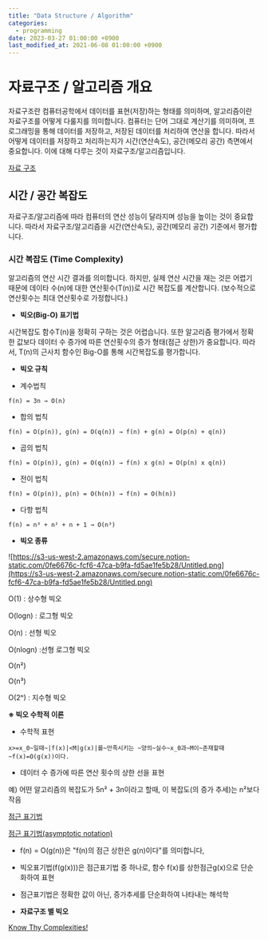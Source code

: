 ```yaml
---
title: "Data Structure / Algorithm"
categories: 
  - programming
date: 2023-03-27 01:00:00 +0900
last_modified_at: 2021-06-08 01:00:00 +0900
---
```


# 자료구조 / 알고리즘 개요
자료구조란 컴퓨터공학에서 데이터를 표현(저장)하는 형태를 의미하며, 알고리즘이란 자료구조를 어떻게 다룰지를 의미합니다. 컴퓨터는 단어 그대로 계산기를 의미하며, 프로그래밍을 통해 데이터를 저장하고, 저장된 데이터를 처리하여 연산을 합니다. 따라서 어떻게 데이터를 저장하고 처리하는지가 시간(연산속도), 공간(메모리 공간) 측면에서 중요합니다. 이에 대해 다루는 것이 자료구조/알고리즘입니다.

[자료 구조](https://ko.wikipedia.org/wiki/%EC%9E%90%EB%A3%8C_%EA%B5%AC%EC%A1%B0)

## 시간 / 공간 복잡도

자료구조/알고리즘에 따라 컴퓨터의 연산 성능이 달라지며 성능을 높이는 것이 중요합니다. 따라서 자료구조/알고리즘을 시간(연산속도), 공간(메모리 공간) 기준에서 평가합니다.

### 시간 복잡도 (Time Complexity)

알고리즘의 연산 시간 결과를 의미합니다. 하지만, 실제 연산 시간을 재는 것은 어렵기 때문에 데이타 수(n)에 대한 연산횟수(T(n))로 시간 복잡도를 계산합니다. (보수적으로 연산횟수는 최대 연산횟수로 가정합니다.)

- **빅오(Big-O) 표기법**

시간복잡도 함수T(n)을 정확히 구하는 것은 어렵습니다. 또한 알고리즘 평가에서 정확한 값보다 데이터 수 증가에 따른 연산횟수의 증가 형태(점근 상한)가 중요합니다. 따라서, T(n)의 근사치 함수인 Big-O를 통해 시간복잡도를 평가합니다.

- **빅오 규칙**

- 계수법칙

`f(n) = 3n → O(n)`

- 합의 법칙

`f(n) = O(p(n)), g(n) = O(q(n)) → f(n) + g(n) = O(p(n) + q(n))`

- 곱의 법칙

`f(n) = O(p(n)), g(n) = O(q(n)) → f(n) x g(n) = O(p(n) x q(n))`

- 전이 법칙

`f(n) = O(p(n)), p(n) = O(h(n)) → f(n) = O(h(n))`

- 다항 법칙

`f(n) = n³ + n² + n + 1 → O(n³)`

- **빅오 종류**

![https://s3-us-west-2.amazonaws.com/secure.notion-static.com/0fe6676c-fcf6-47ca-b9fa-fd5ae1fe5b28/Untitled.png](https://s3-us-west-2.amazonaws.com/secure.notion-static.com/0fe6676c-fcf6-47ca-b9fa-fd5ae1fe5b28/Untitled.png)

O(1) : 상수형 빅오

O(logn) : 로그형 빅오

O(n) : 선형 빅오

O(nlogn) :선형 로그형 빅오

O(n²)

O(n³)

O(2ⁿ) : 지수형 빅오

**※ 빅오 수학적 이론**

- 수학적 표현

```
x>=x_0~일때~|f(x)|<M|g(x)|를~만족시키는 ~양의~실수~x_0과~M이~존재할때~f(x)=O(g(x))이다.
```

   - 데이터 수 증가에 따른 연산 횟수의 상한 선을 표현

  예) 어떤 알고리즘의 복잡도가 5n² + 3n이라고 할때, 이 복잡도(의 증가 추세)는 n²보다 작음

[점근 표기법](https://ko.wikipedia.org/wiki/%EC%A0%90%EA%B7%BC_%ED%91%9C%EA%B8%B0%EB%B2%95)

[점근 표기법(asymptotic notation)](https://ratsgo.github.io/data%20structure&algorithm/2017/09/13/asymptotic/)

- f(n) = O(g(n))은 "f(n)의 점근 상한은 g(n)이다"를 의미합니다,

- 빅오표기법(f(g(x)))은 점근표기법 중 하나로, 함수 f(x)를 상한점근g(x)으로 단순화하여 표현

- 점근표기법은 정확한 값이 아닌, 증가추세를 단순화하여 나타내는 해석학

- **자료구조 별 빅오**

[Know Thy Complexities!](https://www.bigocheatsheet.com/)
